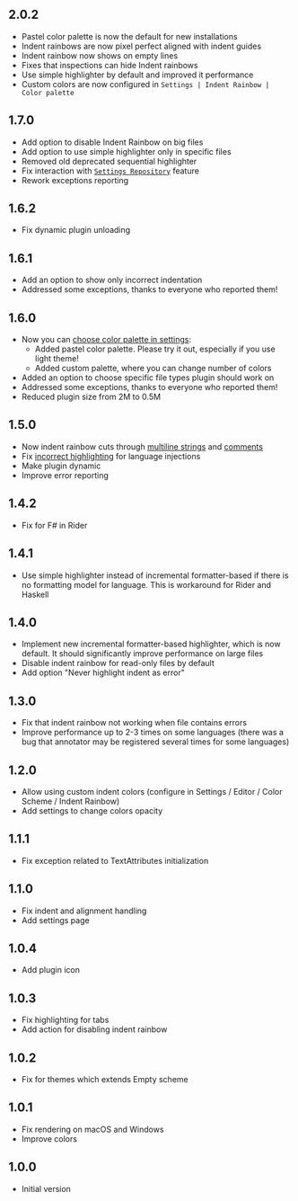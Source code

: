 ## 2.0.2
- Pastel color palette is now the default for new installations
- Indent rainbows are now pixel perfect aligned with indent guides
- Indent rainbow now shows on empty lines
- Fixes that inspections can hide Indent rainbows
- Use simple highlighter by default and improved it performance
- Custom colors are now configured in `Settings | Indent Rainbow | Color palette`

## 1.7.0
- Add option to disable Indent Rainbow on big files
- Add option to use simple highlighter only in specific files
- Removed old deprecated sequential highlighter
- Fix interaction with [`Settings Repository`](https://www.jetbrains.com/help/idea/settings-tools-settings-repository.html) feature
- Rework exceptions reporting

## 1.6.2
- Fix dynamic plugin unloading

## 1.6.1
- Add an option to show only incorrect indentation
- Addressed some exceptions, thanks to everyone who reported them!

## 1.6.0
- Now you can [choose color palette in settings](https://user-images.githubusercontent.com/6505554/91661297-94f18f00-eaf4-11ea-9d8e-0a97ba7ae982.png):
    - Added pastel color palette. Please try it out, especially if you use light theme!
    - Added custom palette, where you can change number of colors
- Added an option to choose specific file types plugin should work on
- Addressed some exceptions, thanks to everyone who reported them!
- Reduced plugin size from 2M to 0.5M

## 1.5.0
- Now indent rainbow cuts through [multiline strings](https://github.com/dima74/intellij-indent-rainbow/issues/9) and [comments](https://github.com/dima74/intellij-indent-rainbow/issues/17)
- Fix [incorrect highlighting](https://github.com/dima74/intellij-indent-rainbow/issues/10) for language injections
- Make plugin dynamic
- Improve error reporting

## 1.4.2
- Fix for F# in Rider

## 1.4.1
- Use simple highlighter instead of incremental formatter-based if there is no formatting model for language. This is workaround for Rider and Haskell

## 1.4.0
- Implement new incremental formatter-based highlighter, which is now default. It should significantly improve performance on large files
- Disable indent rainbow for read-only files by default
- Add option "Never highlight indent as error"

## 1.3.0
- Fix that indent rainbow not working when file contains errors
- Improve performance up to 2-3 times on some languages (there was a bug that annotator may be registered several times for some languages)

## 1.2.0
- Allow using custom indent colors (configure in Settings / Editor / Color Scheme / Indent Rainbow)
- Add settings to change colors opacity

## 1.1.1
- Fix exception related to TextAttributes initialization

## 1.1.0
- Fix indent and alignment handling
- Add settings page

## 1.0.4
- Add plugin icon

## 1.0.3
- Fix highlighting for tabs
- Add action for disabling indent rainbow

## 1.0.2
- Fix for themes which extends Empty scheme

## 1.0.1
- Fix rendering on macOS and Windows
- Improve colors

## 1.0.0
- Initial version
